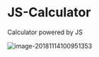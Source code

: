 # JS-Calculator
Calculator powered by JS

![image-20181114100951353](../../../../../var/folders/t8/61bdw0rx5t960_w0pc_rqsw80000gn/T/abnerworks.Typora/image-20181114100951353.png)